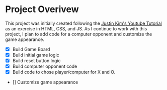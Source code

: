 # Project Overivew
This project was initially created following the [Justin Kim's Youtube Tutorial](https://www.youtube.com/watch?v=Rzhcb4M9-0Q) as an exercise in HTML, CSS, and JS. 
As I continue to work with this project, I plan to add code for a computer opponent and customize the game appearance. 

- [x] Build Game Board
- [x] Build initial game logic
- [x] Build reset button logic
- [x] Build computer opponent code
- [x] Build code to chose player/computer for X and O. 
- [] Customize game appearance 